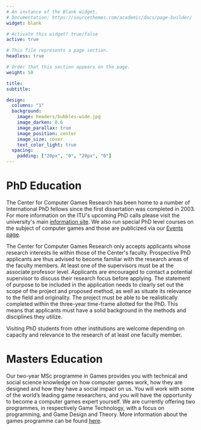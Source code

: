 ```yaml
---
# An instance of the Blank widget.
# Documentation: https://sourcethemes.com/academic/docs/page-builder/
widget: blank

# Activate this widget? true/false
active: true

# This file represents a page section.
headless: true

# Order that this section appears on the page.
weight: 50

title:
subtitle:

design:
  columns: "1"
  background:
    image: headers/bubbles-wide.jpg
    image_darken: 0.6
    image_parallax: true
    image_position: center
    image_size: cover
    text_color_light: true
  spacing:
    padding: ["20px", "0", "20px", "0"]
---
```


# PhD Education

The Center for Computer Games Research has been home to a number of International PhD fellows since the first dissertation was completed in 2003. For more information on the ITU's upcoming PhD calls please visit the university's main [information site](http://itu.dk/en/Forskning/Phd-uddannelsen). We also run special PhD level courses on the subject of computer games and those are publicized via our [Events page](https://game.itu.dk/index.php/Events).

The Center for Computer Games Research only accepts applicants whose research interests lie within those of the Center's faculty. Prospective PhD applicants are thus advised to become familiar with the research areas of the faculty members. At least one of the supervisors must be at the associate professor level. Applicants are encouraged to contact a potential supervisor to discuss their research focus before applying. The statement of purpose to be included in the application needs to clearly set out the scope of the project and proposed method, as well as situate its relevance to the field and originality. The project must be able to be realistically completed within the three-year time-frame allotted for the PhD. This means that applicants must have a solid background in the methods and disciplines they utilize.

Visiting PhD students from other institutions are welcome depending on capacity and relevance to the research of at least one faculty member.

# Masters Education

Our two-year MSc programme in Games provides you with technical and social science knowledge on how computer games work, how they are designed and how they have a social impact on us. You will work with some of the world’s leading game researchers, and you will have the opportunity to become a computer games expert yourself. We are currently offering two programmes, in respectively Game Technology, with a focus on programming, and Game Design and Theory. More information about the games programme can be found [here](http://en.itu.dk/Programmes/MSc-Programmes/Games).
